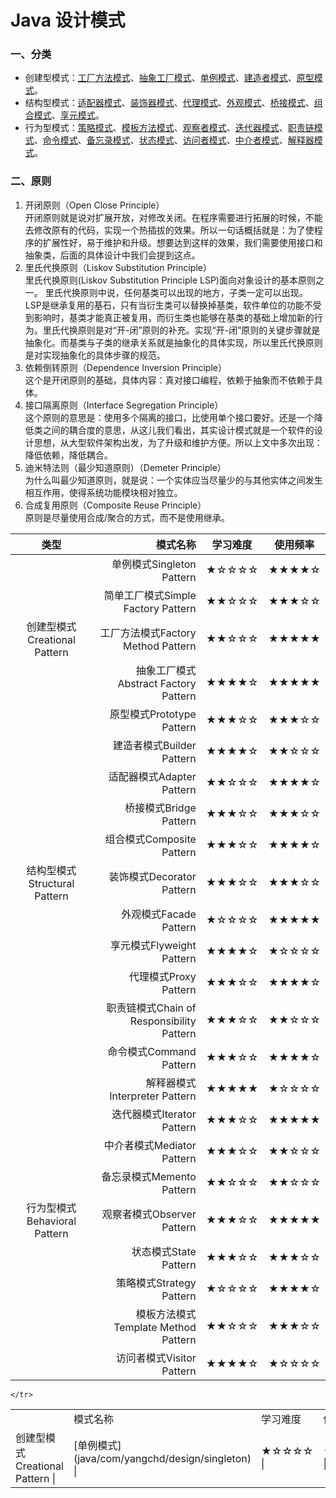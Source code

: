 # Java 设计模式

### 一、分类
- 创建型模式：[工厂方法模式](java/com/yangchd/design/factory/factory/normalfactory)、[抽象工厂模式](java/com/yangchd/design/factory/factory/abstractfactory)、[单例模式](java/com/yangchd/design/singleton)、[建造者模式](java/com/yangchd/design/builder)、[原型模式](java/com/yangchd/design/prototype)。
- 结构型模式：[适配器模式](java/com/yangchd/design/adapter)、[装饰器模式](java/com/yangchd/design/decorator)、[代理模式](java/com/yangchd/design/proxy)、[外观模式](java/com/yangchd/design/facade)、[桥接模式](java/com/yangchd/design/bridge)、[组合模式](java/com/yangchd/design/composite)、[享元模式](java/com/yangchd/design/flyweight)。
- 行为型模式：[策略模式](java/com/yangchd/design/strategy)、[模板方法模式](java/com/yangchd/design/template)、[观察者模式](java/com/yangchd/design/observer)、[迭代器模式](java/com/yangchd/design/iterator)、[职责链模式](java/com/yangchd/design/responsibility)、[命令模式](java/com/yangchd/design/command)、[备忘录模式](java/com/yangchd/design/memento)、[状态模式](java/com/yangchd/design/state)、[访问者模式](java/com/yangchd/design/visitor)、[中介者模式](java/com/yangchd/design/mediator)、[解释器模式](java/com/yangchd/design/interpreter)。

### 二、原则
1. 开闭原则（Open Close Principle）  
开闭原则就是说对扩展开放，对修改关闭。在程序需要进行拓展的时候，不能去修改原有的代码，实现一个热插拔的效果。所以一句话概括就是：为了使程序的扩展性好，易于维护和升级。想要达到这样的效果，我们需要使用接口和抽象类，后面的具体设计中我们会提到这点。
1. 里氏代换原则（Liskov Substitution Principle）  
里氏代换原则(Liskov Substitution Principle LSP)面向对象设计的基本原则之一。 里氏代换原则中说，任何基类可以出现的地方，子类一定可以出现。 LSP是继承复用的基石，只有当衍生类可以替换掉基类，软件单位的功能不受到影响时，基类才能真正被复用，而衍生类也能够在基类的基础上增加新的行为。里氏代换原则是对“开-闭”原则的补充。实现“开-闭”原则的关键步骤就是抽象化。而基类与子类的继承关系就是抽象化的具体实现，所以里氏代换原则是对实现抽象化的具体步骤的规范。
1. 依赖倒转原则（Dependence Inversion Principle）  
这个是开闭原则的基础，具体内容：真对接口编程，依赖于抽象而不依赖于具体。
1. 接口隔离原则（Interface Segregation Principle）  
这个原则的意思是：使用多个隔离的接口，比使用单个接口要好。还是一个降低类之间的耦合度的意思，从这儿我们看出，其实设计模式就是一个软件的设计思想，从大型软件架构出发，为了升级和维护方便。所以上文中多次出现：降低依赖，降低耦合。
1. 迪米特法则（最少知道原则）（Demeter Principle）  
为什么叫最少知道原则，就是说：一个实体应当尽量少的与其他实体之间发生相互作用，使得系统功能模块相对独立。
1. 合成复用原则（Composite Reuse Principle）  
原则是尽量使用合成/聚合的方式，而不是使用继承。


| 类型 | 模式名称 | 学习难度 | 使用频率 |
| :-----: | ------: | :---: | :---: |
|      | 单例模式Singleton Pattern | ★☆☆☆☆ | ★★★★☆ |
|      | 简单工厂模式Simple Factory Pattern | ★★☆☆☆ | ★★★☆☆ |
| 创建型模式Creational Pattern   | 工厂方法模式Factory Method Pattern | ★★☆☆☆ | ★★★★★ |
|     | 抽象工厂模式Abstract  Factory Pattern | ★★★★☆ | ★★★★★ |
|     | 原型模式Prototype Pattern | ★★★☆☆ | ★★★☆☆ |
|     | 建造者模式Builder Pattern | ★★★★☆ | ★★☆☆☆ |
|     | 适配器模式Adapter Pattern | ★★☆☆☆ | ★★★★☆ |
|     | 桥接模式Bridge  Pattern | ★★★☆☆ | ★★★☆☆ |
|     | 组合模式Composite  Pattern | ★★★☆☆ | ★★★★☆ |
|  结构型模式Structural Pattern   | 装饰模式Decorator  Pattern | ★★★☆☆ | ★★★☆☆ |
|     | 外观模式Facade  Pattern | ★☆☆☆☆ | ★★★★★ |
|     | 享元模式Flyweight  Pattern | ★★★★☆ | ★☆☆☆☆ |
|     | 代理模式Proxy  Pattern | ★★★☆☆ | ★★★★☆ |
|     | 职责链模式Chain  of Responsibility Pattern | ★★★☆☆ | ★★☆☆☆ |
|     | 命令模式Command  Pattern | ★★★☆☆ | ★★★★☆ |
|     | 解释器模式Interpreter  Pattern | ★★★★★ | ★☆☆☆☆ |
|     | 迭代器模式Iterator  Pattern | ★★★☆☆ | ★★★★★ |
|     | 中介者模式Mediator  Pattern | ★★★☆☆ | ★★☆☆☆ |
|     | 备忘录模式Memento  Pattern | ★★☆☆☆ | ★★☆☆☆ |
|  行为型模式Behavioral Pattern   | 观察者模式Observer  Pattern | ★★★☆☆ | ★★★★★ |
|    | 状态模式State  Pattern | ★★★☆☆ | ★★★☆☆ |
|    | 策略模式Strategy  Pattern | ★☆☆☆☆ | ★★★★☆ |
|    | 模板方法模式Template  Method Pattern | ★★☆☆☆ | ★★★☆☆ |
|    | 访问者模式Visitor  Pattern | ★★★★☆ | ★☆☆☆☆ |

<table>
    <tr>
        <td></td><td>模式名称</td><td>学习难度</td><td>使用频率</td>
    </tr>
    <tr>
        <td rowspan="6">创建型模式<br/>Creational Pattern |<td>[单例模式](java/com/yangchd/design/singleton) |<td>★☆☆☆☆ |<td>★★★★☆ |
    </tr>
    <tr>

    </tr>
</table>